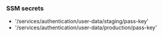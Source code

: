 ### SSM secrets

- '/services/authentication/user-data/staging/pass-key'
- '/services/authentication/user-data/production/pass-key'
